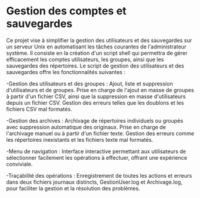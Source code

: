 # Gestion des comptes et sauvegardes
Ce projet vise à simplifier la gestion des utilisateurs et des sauvegardes sur un serveur Unix en automatisant les tâches courantes de l'administrateur système. Il consiste en la création d'un script shell qui permettra de gérer efficacement les comptes utilisateurs, les groupes, ainsi que les sauvegardes des répertoires.
Le script de gestion des utilisateurs et des sauvegardes offre les fonctionnalités suivantes :

-Gestion des utilisateurs et des groupes : Ajout, liste et suppression d'utilisateurs et de groupes. Prise en charge de l'ajout en masse de groupes à partir d'un fichier CSV, ainsi que la suppression en masse d'utilisateurs depuis un fichier CSV. Gestion des erreurs telles que les doublons et les fichiers CSV mal formatés.

-Gestion des archives : Archivage de répertoires individuels ou groupés avec suppression automatique des originaux. Prise en charge de l'archivage manuel ou à partir d'un fichier texte. Gestion des erreurs comme les répertoires inexistants et les fichiers texte mal formatés.

-Menu de navigation : Interface interactive permettant aux utilisateurs de sélectionner facilement les opérations à effectuer, offrant une expérience conviviale.

-Traçabilité des opérations : Enregistrement de toutes les actions et erreurs dans deux fichiers journaux distincts, GestionUser.log et Archivage.log, pour faciliter la gestion et la résolution des problèmes.
